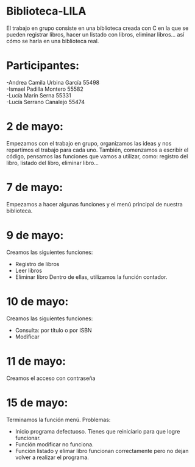 # Biblioteca-LILA
El trabajo en grupo consiste en una biblioteca creada con C en la que se pueden registrar libros, hacer un listado con libros, eliminar libros... así cómo se haría en una biblioteca real.
# Participantes:
-Andrea Camila Urbina García 55498   
-Ismael Padilla Montero 55582                                                                                                
-Lucía Marín Serna 55331                                                                                                         
-Lucía Serrano Canalejo 55474                                                                                               
# 2 de mayo:
Empezamos con el trabajo en grupo, organizamos las ideas y nos repartimos el trabajo para cada uno. También, comenzamos a escribir el código, pensamos las funciones que vamos a utilizar, como: registro del libro, listado del libro, eliminar libro...
# 7 de mayo:
Empezamos a hacer algunas funciones y el menú principal de nuestra biblioteca.
# 9 de mayo:
Creamos las siguientes funciones:
- Registro de libros
- Leer libros
- Eliminar libro
Dentro de ellas, utilizamos la función contador.
# 10 de mayo: 
Creamos las siguientes funciones:
- Consulta: por título o por ISBN
- Modificar
# 11 de mayo:
Creamos el acceso con contraseña
# 15 de mayo:
Terminamos la función menú.
Problemas:
- Inicio programa defectuoso. Tienes que reiniciarlo para que logre funcionar.
- Función modificar no funciona.
- Función listado y elimar libro funcionan correctamente pero no dejan volver a realizar el programa.
